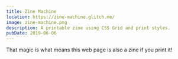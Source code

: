 ```yaml
---
title: Zine Machine
location: https://zine-machine.glitch.me/
image: zine-machine.png
description: A printable zine using CSS Grid and print styles.
pubDate: 2019-06-06
---
```

That magic is what means this web page is also a zine if you print it!